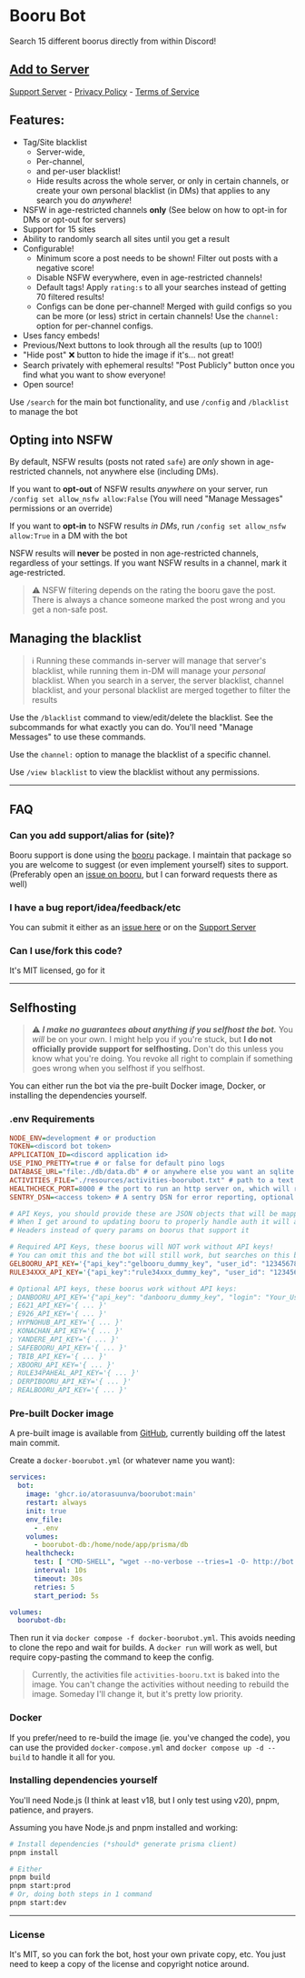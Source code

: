 # Booru Bot

Search 15 different boorus directly from within Discord!

## [Add to Server](https://canary.discord.com/api/oauth2/authorize?client_id=204721731162734592&permissions=0&scope=bot%20applications.commands)

[Support Server](https://discord.gg/8K3uCfb) - [Privacy Policy](./privacy.md) - [Terms of Service](./tos.md)

## **Features:**

- Tag/Site blacklist
  - Server-wide,
  - Per-channel,
  - and per-user blacklist!
  - Hide results across the whole server, or only in certain channels, or create your own personal blacklist (in DMs) that applies to any search you do _anywhere_!
- NSFW in age-restricted channels **only** (See below on how to opt-in for DMs or opt-out for servers)
- Support for 15 sites
- Ability to randomly search all sites until you get a result
- Configurable!
  - Minimum score a post needs to be shown! Filter out posts with a negative score!
  - Disable NSFW everywhere, even in age-restricted channels!
  - Default tags! Apply `rating:s` to all your searches instead of getting 70 filtered results!
  - Configs can be done per-channel! Merged with guild configs so you can be more (or less) strict in certain channels! Use the `channel:` option for per-channel configs.
- Uses fancy embeds!
- Previous/Next buttons to look through all the results (up to 100!)
- "Hide post" ❌ button to hide the image if it's... not great!
- Search privately with ephemeral results! "Post Publicly" button once you find what you want to show everyone!
- Open source!

Use `/search` for the main bot functionality, and use `/config` and `/blacklist` to manage the bot

## **Opting into NSFW**

By default, NSFW results (posts not rated `safe`) are _only_ shown in age-restricted channels, not anywhere else (including DMs).

If you want to **opt-out** of NSFW results _anywhere_ on your server, run `/config set allow_nsfw allow:False` (You will need "Manage Messages" permissions or an override)

If you want to **opt-in** to NSFW results _in DMs_, run `/config set allow_nsfw allow:True` in a DM with the bot

NSFW results will **never** be posted in non age-restricted channels, regardless of your settings. If you want NSFW results in a channel, mark it age-restricted.

> ⚠️ NSFW filtering depends on the rating the booru gave the post. There is always a chance someone marked the post wrong and you get a non-safe post.

## **Managing the blacklist**

> ℹ️ Running these commands in-server will manage that server's blacklist, while running them in-DM will manage your _personal_ blacklist.
> When you search in a server, the server blacklist, channel blacklist, and your personal blacklist are merged together to filter the results

Use the `/blacklist` command to view/edit/delete the blacklist. See the subcommands for what exactly you can do. You'll need "Manage Messages" to use these commands.

Use the `channel:` option to manage the blacklist of a specific channel.

Use `/view blacklist` to view the blacklist without any permissions.

---

## FAQ

### Can you add support/alias for (site)?

Booru support is done using the [booru](https://github.com/AtoraSuunva/booru) package. I maintain that package so you are welcome to suggest (or even implement yourself) sites to support. (Preferably open an [issue on booru](https://github.com/AtoraSuunva/booru/issues/new), but I can forward requests there as well)

### I have a bug report/idea/feedback/etc

You can submit it either as an [issue here](https://github.com/AtoraSuunva/BooruBot/issues/new) or on the [Support Server](https://discord.gg/8K3uCfb)

### Can I use/fork this code?

It's MIT licensed, go for it

---

## Selfhosting

> ⚠️ _**I make no guarantees about anything if you selfhost the bot.**_ You _will_ be on your own. I might help you if you're stuck, but **I do not officially provide support for selfhosting.** Don't do this unless you know what you're doing. You revoke all right to complain if something goes wrong when you selfhost if you selfhost.

You can either run the bot via the pre-built Docker image, Docker, or installing the dependencies yourself.

### .env Requirements

```ini
NODE_ENV=development # or production
TOKEN=<discord bot token>
APPLICATION_ID=<discord application id>
USE_PINO_PRETTY=true # or false for default pino logs
DATABASE_URL="file:./db/data.db" # or anywhere else you want an sqlite db to be
ACTIVITIES_FILE="./resources/activities-boorubot.txt" # path to a text file with the activities you want the bot to show
HEALTHCHECK_PORT=8000 # the port to run an http server on, which will respond to http://localhost:PORT/healthcheck with HTTP 200 once the bot is ready and the database works
SENTRY_DSN=<access token> # A sentry DSN for error reporting, optional

# API Keys, you should provide these are JSON objects that will be mapped to query params.
# When I get around to updating booru to properly handle auth it will also map this to Authorization
# Headers instead of query params on boorus that support it

# Required API Keys, these boorus will NOT work without API keys!
# You can omit this and the bot will still work, but searches on this booru will not work
GELBOORU_API_KEY='{"api_key":"gelbooru_dummy_key", "user_id": "123456789"}'
RULE34XXX_API_KEY='{"api_key":"rule34xxx_dummy_key", "user_id": "123456789"}'

# Optional API keys, these boorus work without API keys:
; DANBOORU_API_KEY='{"api_key": "danbooru_dummy_key", "login": "Your_Username"}'
; E621_API_KEY='{ ... }'
; E926_API_KEY='{ ... }'
; HYPNOHUB_API_KEY='{ ... }'
; KONACHAN_API_KEY='{ ... }'
; YANDERE_API_KEY='{ ... }'
; SAFEBOORU_API_KEY='{ ... }'
; TBIB_API_KEY='{ ... }'
; XBOORU_API_KEY='{ ... }'
; RULE34PAHEAL_API_KEY='{ ... }'
; DERPIBOORU_API_KEY='{ ... }'
; REALBOORU_API_KEY='{ ... }'
```

### Pre-built Docker image

A pre-built image is available from [GitHub](https://github.com/AtoraSuunva/BooruBot/pkgs/container/boorubot), currently building off the latest main commit.

Create a `docker-boorubot.yml` (or whatever name you want):

```yml
services:
  bot:
    image: 'ghcr.io/atorasuunva/boorubot:main'
    restart: always
    init: true
    env_file:
      - .env
    volumes:
      - boorubot-db:/home/node/app/prisma/db
    healthcheck:
      test: [ "CMD-SHELL", "wget --no-verbose --tries=1 -O- http://bot:${HEALTHCHECK_PORT}/healthcheck || exit 1" ]
      interval: 10s
      timeout: 30s
      retries: 5
      start_period: 5s

volumes:
  boorubot-db:
```

Then run it via `docker compose -f docker-boorubot.yml`. This avoids needing to clone the repo and wait for builds. A `docker run` will work as well, but require copy-pasting the command to keep the config.

> Currently, the activities file `activities-booru.txt` is baked into the image. You can't change the activities without needing to rebuild the image. Someday I'll change it, but it's pretty low priority.

### Docker

If you prefer/need to re-build the image (ie. you've changed the code), you can use the provided `docker-compose.yml` and `docker compose up -d --build` to handle it all for you.

### Installing dependencies yourself

You'll need Node.js (I think at least v18, but I only test using v20), pnpm, patience, and prayers.

Assuming you have Node.js and pnpm installed and working:

```sh
# Install dependencies (*should* generate prisma client)
pnpm install

# Either
pnpm build
pnpm start:prod
# Or, doing both steps in 1 command
pnpm start:dev
```

---

### License

It's MIT, so you can fork the bot, host your own private copy, etc. You just need to keep a copy of the license and copyright notice around.
